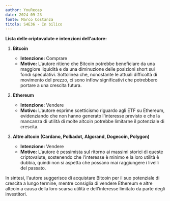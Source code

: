```yaml
---
author: YouRecap
date: 2024-09-23
fonte: Marco Costanza
titolo: S4E36 - In bilico
---
```


**Lista delle criptovalute e intenzioni dell'autore:**

1. **Bitcoin**
   - **Intenzione:** Comprare
   - **Motivo:** L'autore ritiene che Bitcoin potrebbe beneficiare da una maggiore liquidità e da una diminuzione delle posizioni short sui fondi speculativi. Sottolinea che, nonostante le attuali difficoltà di movimento del prezzo, ci sono inflow significativi che potrebbero portare a una crescita futura.

2. **Ethereum**
   - **Intenzione:** Vendere
   - **Motivo:** L'autore esprime scetticismo riguardo agli ETF su Ethereum, evidenziando che non hanno generato l'interesse previsto e che la mancanza di utilità di molte altcoin potrebbe limitarne il potenziale di crescita.

3. **Altre altcoin (Cardano, Polkadot, Algorand, Dogecoin, Polygon)**
   - **Intenzione:** Vendere
   - **Motivo:** L'autore è pessimista sul ritorno ai massimi storici di queste criptovalute, sostenendo che l'interesse è minimo e la loro utilità è dubbia, quindi non si aspetta che possano mai raggiungere i livelli del passato.

In sintesi, l'autore suggerisce di acquistare Bitcoin per il suo potenziale di crescita a lungo termine, mentre consiglia di vendere Ethereum e altre altcoin a causa della loro scarsa utilità e dell'interesse limitato da parte degli investitori.
